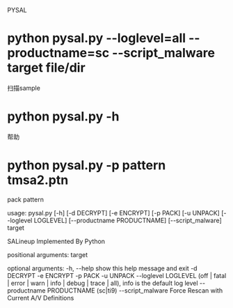 PYSAL
# python pysal.py --loglevel=all --productname=sc --script_malware target file/dir
扫描sample
# python pysal.py -h
帮助
# python pysal.py -p pattern tmsa2.ptn
pack pattern


usage: pysal.py [-h] [-d DECRYPT] [-e ENCRYPT] [-p PACK] [-u UNPACK]
                [--loglevel LOGLEVEL] [--productname PRODUCTNAME]
                [--script_malware]
                target

SALineup Implemented By Python

positional arguments:
  target

optional arguments:
  -h, --help            show this help message and exit
  -d DECRYPT
  -e ENCRYPT
  -p PACK
  -u UNPACK
  --loglevel LOGLEVEL   (off | fatal | error | warn | info | debug | trace |
                        all), info is the default log level
  --productname PRODUCTNAME
                        (sc|ti9)
  --script_malware      Force Rescan with Current A/V Definitions


